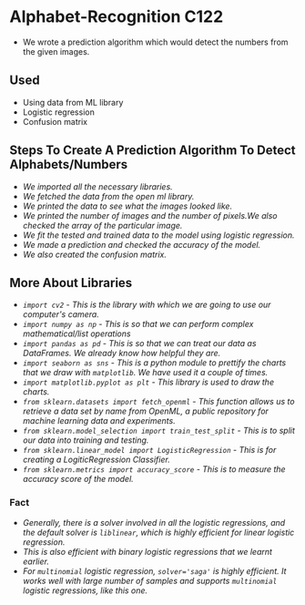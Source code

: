 # Alphabet-Recognition C122
 * We wrote a prediction algorithm which would detect the numbers from the given images.

 ## Used
  * Using data from ML library
  * Logistic regression
  * Confusion matrix

## Steps To Create A Prediction Algorithm To Detect Alphabets/Numbers
  * *We imported all the necessary libraries.*
  * *We fetched the data from the open ml library.*
  * *We printed the data to see what the images looked like.*
  * *We printed the number of images and the number of pixels.We also checked the array of the particular image.*
  * *We fit the tested and trained data to the model using logistic regression.*
  * *We made a prediction and checked the accuracy of the model.*
  * *We also created the confusion matrix.*

## More About Libraries
* *`import cv2` - This is the library with which we are going to use our computer's camera.*
* *`import numpy as np` - This is so that we can perform complex mathematical/list operations*
* *`import pandas as pd` - This is so that we can treat our data as DataFrames. We already know how helpful they are.*
* *`import seaborn as sns` - This is a python module to prettify the charts that we draw with `matplotlib`. We have used it a couple of times.*
* *`import matplotlib.pyplot as plt` - This library is used to draw the charts.*
* *`from sklearn.datasets import fetch_openml` - This function allows us to retrieve a data set by name from OpenML, a public repository for machine learning data and experiments.*
* *`from sklearn.model_selection import train_test_split` - This is to split our data into training and testing.*
* *`from sklearn.linear_model import LogisticRegression` - This is for creating a LogiticRegression Classifier.*
* *`from sklearn.metrics import accuracy_score` - This is to measure the accuracy score of the model.*

### Fact
* *Generally, there is a solver involved in all the logistic regressions, and the default solver is `liblinear`, which is highly efficient for linear logistic regression.*
* *This is also efficient with binary logistic regressions that we learnt earlier.*
* *For `multinomial` logistic regression, `solver='saga'` is highly efficient. It works well with large number of samples and supports `multinomial` logistic regressions, like this one.*
